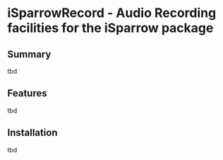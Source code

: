 # iSparrowRecord - Audio Recording facilities for the iSparrow package

## Summary 
tbd

## Features 
tbd 

## Installation 
tbd 


